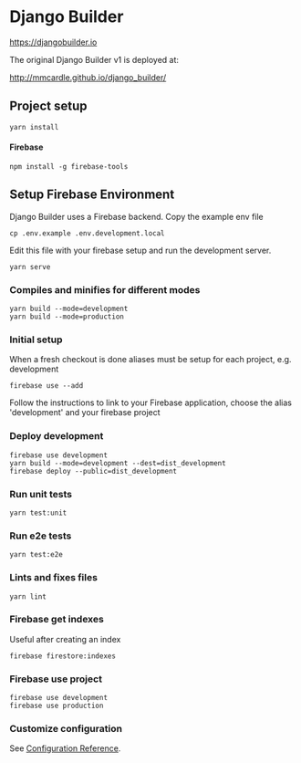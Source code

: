 
# Django Builder

https://djangobuilder.io

The original Django Builder v1 is deployed at:

http://mmcardle.github.io/django_builder/

## Project setup
```
yarn install
```

#### Firebase
```
npm install -g firebase-tools
```

## Setup Firebase Environment

Django Builder uses a Firebase backend. Copy the example env file

```
cp .env.example .env.development.local
```

Edit this file with your firebase setup and run the development server.

```
yarn serve
```

### Compiles and minifies for different modes
```
yarn build --mode=development
yarn build --mode=production
```

### Initial setup

When a fresh checkout is done aliases must be setup for each project, e.g. development

```
firebase use --add
```

Follow the instructions to link to your Firebase application, choose the alias 'development' and your firebase project

### Deploy development
```
firebase use development
yarn build --mode=development --dest=dist_development
firebase deploy --public=dist_development
```

### Run unit tests
```
yarn test:unit
```

### Run e2e tests
```
yarn test:e2e
```

### Lints and fixes files
```
yarn lint
```

### Firebase get indexes
Useful after creating an index
```
firebase firestore:indexes
```

### Firebase use project
```
firebase use development
firebase use production
```

### Customize configuration
See [Configuration Reference](https://cli.vuejs.org/config/).
